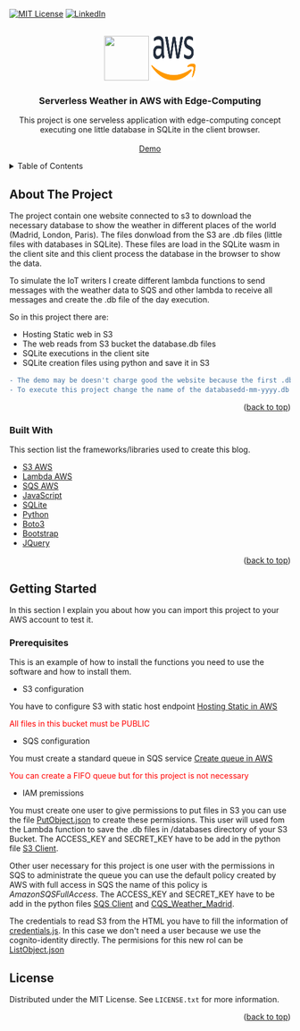 [![MIT License][license-shield]][license-url]
[![LinkedIn][linkedin-shield]][linkedin-url]


<!-- PROJECT LOGO -->
<br />
<div align="center">
  <img src="https://user-images.githubusercontent.com/552629/76405509-87025300-6388-11ea-86c9-af882abb00bd.png" width="80" height="80" />
  <a href="https://github.com/eduardfores/CQS_Weather/blob/main/README_IMGS/Amazon_Web_Services_Logo.png">
    <img src="README_IMGS/Amazon_Web_Services_Logo.png" alt="Logo" width="80" height="80">
  </a>

  <h3 align="center">Serverless Weather in AWS with Edge-Computing </h3>

  <p align="center">
    This project is one serveless application with edge-computing concept executing one little database in SQLite in the client browser. 
    <br />
    <br />
    <a href="http://cqs-weather.s3-website.eu-central-1.amazonaws.com/">Demo</a>
  </p>
</div>

<details>
  <summary>Table of Contents</summary>
  <ol>
    <li>
      <a href="#about-the-project">About The Project</a>
      <ul>
        <li><a href="#built-with">Built With</a></li>
      </ul>
    </li>
    <li>
      <a href="#getting-started">Getting Started</a>
      <ul>
        <li><a href="#prerequisites">Prerequisites</a></li>
        <li><a href="#installation">Installation</a></li>
      </ul>
    </li>
    <li><a href="#AWS-architecture">AWS Architecture</a></li>
    <li><a href="#license">License</a></li>
  </ol>
</details>

<!-- ABOUT THE PROJECT -->
## About The Project

The project contain one website connected to s3 to download the necessary database to show the weather in different places of the world (Madrid, London, Paris). The files donwload from the S3 are .db files (little files with databases in SQLite). These files are load in the SQLite wasm in the client site and this client process the database
in the browser to show the data.

To simulate the IoT writers I create different lambda functions to send messages with the weather data to SQS and other lambda to receive all messages and create the .db file of the day execution.

So in this project there are:
* Hosting Static web in S3
* The web reads from S3 bucket the database.db files
* SQLite executions in the client site
* SQLite creation files using python and save it in S3

```diff
- The demo may be doesn't charge good the website because the first .db file searched is the current date. e.g. database08-04-2022.db
- To execute this project change the name of the databasedd-mm-yyyy.db with the current date and add it in your S3 Bucket insite the /database directory
```
<p align="right">(<a href="#top">back to top</a>)</p>

<!-- BUILT STARTED -->
### Built With

This section list the frameworks/libraries used to create this blog. 

* [S3 AWS](https://aws.amazon.com/es/s3/)
* [Lambda AWS](https://aws.amazon.com/es/lambda/)
* [SQS AWS](https://aws.amazon.com/es/sqs/)
* [JavaScript](https://www.javascript.com/)
* [SQLite](https://sql.js.org/)
* [Python](https://www.python.org/)
* [Boto3](https://aws.amazon.com/es/sdk-for-python/)
* [Bootstrap](https://getbootstrap.com)
* [JQuery](https://jquery.com)

<p align="right">(<a href="#top">back to top</a>)</p>

<!-- GETTING STARTED -->
## Getting Started

In this section I explain you about how you can import this project to your AWS account to test it. 

### Prerequisites

This is an example of how to install the functions you need to use the software and how to install them.

* S3 configuration

You have to configure S3 with static host endpoint 
[Hosting Static in AWS](https://docs.aws.amazon.com/AmazonS3/latest/userguide/WebsiteHosting.html)

<p style="color: red"> All files in this bucket must be PUBLIC </p>

* SQS configuration

You must create a standard queue in SQS service
[Create queue in AWS](https://docs.aws.amazon.com/AWSSimpleQueueService/latest/SQSDeveloperGuide/sqs-configure-create-queue.html)

<p style="color: red"> You can create a FIFO queue but for this project is not necessary </p>

* IAM premissions

You must create one user to give permissions to put files in S3 you can use the file [PutObject.json](https://github.com/eduardfores/CQS_Weather/blob/main/AWS_permissions/PutObject.json) to create these permissions. This user will used fom the Lambda function to save the .db files in /databases directory of your S3 Bucket. The ACCESS_KEY and SECRET_KEY have to be add in the python file [S3 Client](https://github.com/eduardfores/CQS_Weather/blob/main/AWS_lambda/CQS_Weather_SQLite3/s3_client.py).

Other user necessary for this project is one user with the permissions in SQS to administrate the queue you can use the default policy created by AWS with full access in SQS the name of this policy is *AmazonSQSFullAccess*. The ACCESS_KEY and SECRET_KEY have to be add in the python files [SQS Client](https://github.com/eduardfores/CQS_Weather/blob/main/AWS_lambda/CQS_Weather_SQLite3/sqs_client.py) and [CQS_Weather_Madrid](https://github.com/eduardfores/CQS_Weather/blob/main/AWS_lambda/CQS_Weather_Madrid/CQS_Weather_Madrid.py).

The credentials to read S3 from the HTML you have to fill the information of [credentials.js](https://github.com/eduardfores/CQS_blog/blob/main/js/credentials/credentials.js). In this case we don't need a user because we use the cognito-identity directly. The permisions for this new rol can be [ListObject.json](https://github.com/eduardfores/CQS_blog/blob/main/AWS_permissions/ListObject.json)

<!-- LICENSE -->
## License

Distributed under the MIT License. See `LICENSE.txt` for more information.

<p align="right">(<a href="#top">back to top</a>)</p>


[license-shield]: https://img.shields.io/github/license/othneildrew/Best-README-Template.svg?style=for-the-badge
[license-url]: https://github.com/eduardfores/CQS_Weather/blob/main/LICENSE
[linkedin-shield]: https://img.shields.io/badge/-LinkedIn-black.svg?style=for-the-badge&logo=linkedin&colorB=555
[linkedin-url]: https://www.linkedin.com/in/eduard-for%C3%A9s-ferrer-354b61163/